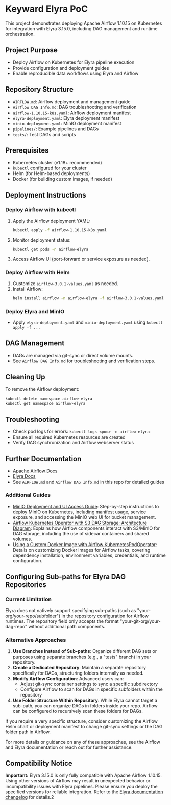 # Keyward Elyra PoC

This project demonstrates deploying Apache Airflow 1.10.15 on Kubernetes for integration with Elyra 3.15.0, including DAG management and runtime orchestration.

## Project Purpose
- Deploy Airflow on Kubernetes for Elyra pipeline execution
- Provide configuration and deployment guides
- Enable reproducible data workflows using Elyra and Airflow

## Repository Structure
- `AIRFLOW.md`: Airflow deployment and management guide
- `Airflow DAG Info.md`: DAG troubleshooting and verification
- `airflow-1.10.15-k8s.yaml`: Airflow deployment manifest
- `elyra-deployment.yaml`: Elyra deployment manifest
- `minio-deployment.yaml`: MinIO deployment manifest
- `pipelines/`: Example pipelines and DAGs
- `tests/`: Test DAGs and scripts

## Prerequisites
- Kubernetes cluster (v1.18+ recommended)
- `kubectl` configured for your cluster
- Helm (for Helm-based deployments)
- Docker (for building custom images, if needed)

## Deployment Instructions

### Deploy Airflow with kubectl
1. Apply the Airflow deployment YAML:
   ```bash
   kubectl apply -f airflow-1.10.15-k8s.yaml
   ```
2. Monitor deployment status:
   ```bash
   kubectl get pods -n airflow-elyra
   ```
3. Access Airflow UI (port-forward or service exposure as needed).

### Deploy Airflow with Helm
1. Customize `airflow-3.0.1-values.yaml` as needed.
2. Install Airflow:
   ```bash
   helm install airflow -n airflow-elyra -f airflow-3.0.1-values.yaml apache-airflow/airflow
   ```

### Deploy Elyra and MinIO
- Apply `elyra-deployment.yaml` and `minio-deployment.yaml` using `kubectl apply -f ...`

## DAG Management
- DAGs are managed via git-sync or direct volume mounts.
- See `Airflow DAG Info.md` for troubleshooting and verification steps.

## Cleaning Up
To remove the Airflow deployment:
```bash
kubectl delete namespace airflow-elyra
kubectl get namespace airflow-elyra
```

## Troubleshooting
- Check pod logs for errors: `kubectl logs <pod> -n airflow-elyra`
- Ensure all required Kubernetes resources are created
- Verify DAG synchronization and Airflow webserver status

## Further Documentation
- [Apache Airflow Docs](https://airflow.apache.org/docs/)
- [Elyra Docs](https://elyra.readthedocs.io/)
- See `AIRFLOW.md` and `Airflow DAG Info.md` in this repo for detailed guides

### Additional Guides
- [MinIO Deployment and UI Access Guide](minio-deployment.md): Step-by-step instructions to deploy MinIO on Kubernetes, including manifest usage, service exposure, and accessing the MinIO web UI for bucket management.
- [Airflow Kubernetes Operator with S3 DAG Storage: Architecture Diagram](airflow-k8s-s3-diagram.md): Explains how Airflow components interact with S3/MinIO for DAG storage, including the use of sidecar containers and shared volumes.
- [Using a Custom Docker Image with Airflow KubernetesPodOperator](airflow-custom-image-diagram.md): Details on customizing Docker images for Airflow tasks, covering dependency installation, environment variables, credentials, and runtime configuration.

## Configuring Sub-paths for Elyra DAG Repositories

### Current Limitation
Elyra does not natively support specifying sub-paths (such as "your-org/your-repo/subfolder") in the repository configuration for Airflow runtimes. The repository field only accepts the format "your-git-org/your-dag-repo" without additional path components.

### Alternative Approaches
1. **Use Branches Instead of Sub-paths**: Organize different DAG sets or purposes using separate branches (e.g., a "tests" branch) in your repository.
2. **Create a Dedicated Repository**: Maintain a separate repository specifically for DAGs, structuring folders internally as needed.
3. **Modify Airflow Configuration**: Advanced users can:
   - Adjust git-sync container settings to sync a specific subdirectory
   - Configure Airflow to scan for DAGs in specific subfolders within the repository
4. **Use Folder Structure Within Repository**: While Elyra cannot target a sub-path, you can organize DAGs in folders inside your repo. Airflow can be configured to recursively scan these folders for DAGs.

If you require a very specific structure, consider customizing the Airflow Helm chart or deployment manifest to change git-sync settings or the DAG folder path in Airflow.

For more details or guidance on any of these approaches, see the Airflow and Elyra documentation or reach out for further assistance.

## Compatibility Notice

**Important:** Elyra 3.15.0 is only fully compatible with Apache Airflow 1.10.15. Using other versions of Airflow may result in unexpected behavior or incompatibility issues with Elyra pipelines. Please ensure you deploy the specified versions for reliable integration. Refer to the [Elyra documentation changelog](https://elyra.readthedocs.io/en/stable/getting_started/changelog.html) for details.<mcreference link="https://elyra.readthedocs.io/en/stable/getting_started/changelog.html" index="2">2</mcreference>